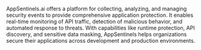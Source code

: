 AppSentinels.ai offers a platform for collecting, analyzing, and managing security events to provide comprehensive application protection. It enables real-time monitoring of API traffic, detection of malicious behavior, and automated response to threats. With capabilities like runtime protection, API discovery, and sensitive data masking, AppSentinels helps organizations secure their applications across development and production environments.
